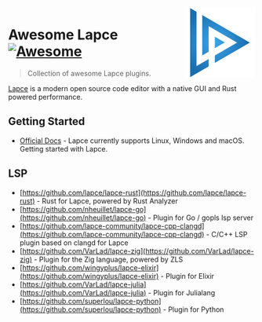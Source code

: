 <!-- lint ignore awesome-git-repo-age -->

<img src="https://raw.githubusercontent.com/lapce/lapce/master/extra/images/logo.png" align="right" width="144" />

# Awesome Lapce [![Awesome](https://cdn.rawgit.com/sindresorhus/awesome/d7305f38d29fed78fa85652e3a63e154dd8e8829/media/badge.svg)](https://github.com/sindresorhus/awesome)

<!-- Uncomment the awesome badge when the repository is added to awesome main list.
[![Awesome](https://awesome.re/badge-flat.svg)](https://awesome.re)
-->

> Collection of awesome Lapce plugins.

[Lapce](https://lapce.dev/) is a modern open source code editor with a native GUI and Rust powered performance.

## Getting Started

- [Official Docs](https://docs.lapce.dev/get-started/setup) - Lapce currently supports Linux, Windows and macOS. Getting started with Lapce.

## LSP

- [https://github.com/lapce/lapce-rust](https://github.com/lapce/lapce-rust) - Rust for Lapce, powered by Rust Analyzer
- [https://github.com/nheuillet/lapce-go](https://github.com/nheuillet/lapce-go) -  Plugin for Go / gopls lsp server
- [https://github.com/lapce-community/lapce-cpp-clangd](https://github.com/lapce-community/lapce-cpp-clangd) -  C/C++ LSP plugin based on clangd for Lapce 
- [https://github.com/VarLad/lapce-zig](https://github.com/VarLad/lapce-zig) -  Plugin for the Zig language, powered by ZLS
- [https://github.com/wingyplus/lapce-elixir](https://github.com/wingyplus/lapce-elixir) -  Plugin for Elixir
- [https://github.com/VarLad/lapce-julia](https://github.com/VarLad/lapce-julia) -  Plugin for Julialang
- [https://github.com/superlou/lapce-python](https://github.com/superlou/lapce-python) - Plugin for Python
